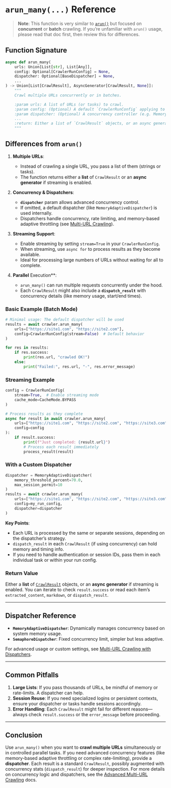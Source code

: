 # `arun_many(...)` Reference

> **Note**: This function is very similar to [`arun()`](./arun.md) but focused on **concurrent** or **batch** crawling. If you’re unfamiliar with `arun()` usage, please read that doc first, then review this for differences.

## Function Signature

```python
async def arun_many(
    urls: Union[List[str], List[Any]],
    config: Optional[CrawlerRunConfig] = None,
    dispatcher: Optional[BaseDispatcher] = None,
    ...
) -> Union[List[CrawlResult], AsyncGenerator[CrawlResult, None]]:
    """
    Crawl multiple URLs concurrently or in batches.

    :param urls: A list of URLs (or tasks) to crawl.
    :param config: (Optional) A default `CrawlerRunConfig` applying to each crawl.
    :param dispatcher: (Optional) A concurrency controller (e.g. MemoryAdaptiveDispatcher).
    ...
    :return: Either a list of `CrawlResult` objects, or an async generator if streaming is enabled.
    """
```

## Differences from `arun()`

1. **Multiple URLs**:  
   - Instead of crawling a single URL, you pass a list of them (strings or tasks).  
   - The function returns either a **list** of `CrawlResult` or an **async generator** if streaming is enabled.

2. **Concurrency & Dispatchers**:  
   - **`dispatcher`** param allows advanced concurrency control.  
   - If omitted, a default dispatcher (like `MemoryAdaptiveDispatcher`) is used internally.  
   - Dispatchers handle concurrency, rate limiting, and memory-based adaptive throttling (see [Multi-URL Crawling](../advanced/multi-url-crawling.md)).

3. **Streaming Support**:  
   - Enable streaming by setting `stream=True` in your `CrawlerRunConfig`.
   - When streaming, use `async for` to process results as they become available.
   - Ideal for processing large numbers of URLs without waiting for all to complete.

4. **Parallel** Execution**:  
   - `arun_many()` can run multiple requests concurrently under the hood.  
   - Each `CrawlResult` might also include a **`dispatch_result`** with concurrency details (like memory usage, start/end times).

### Basic Example (Batch Mode)

```python
# Minimal usage: The default dispatcher will be used
results = await crawler.arun_many(
    urls=["https://site1.com", "https://site2.com"],
    config=CrawlerRunConfig(stream=False)  # Default behavior
)

for res in results:
    if res.success:
        print(res.url, "crawled OK!")
    else:
        print("Failed:", res.url, "-", res.error_message)
```

### Streaming Example

```python
config = CrawlerRunConfig(
    stream=True,  # Enable streaming mode
    cache_mode=CacheMode.BYPASS
)

# Process results as they complete
async for result in await crawler.arun_many(
    urls=["https://site1.com", "https://site2.com", "https://site3.com"],
    config=config
):
    if result.success:
        print(f"Just completed: {result.url}")
        # Process each result immediately
        process_result(result)
```

### With a Custom Dispatcher

```python
dispatcher = MemoryAdaptiveDispatcher(
    memory_threshold_percent=70.0,
    max_session_permit=10
)
results = await crawler.arun_many(
    urls=["https://site1.com", "https://site2.com", "https://site3.com"],
    config=my_run_config,
    dispatcher=dispatcher
)
```

**Key Points**:
- Each URL is processed by the same or separate sessions, depending on the dispatcher’s strategy.
- `dispatch_result` in each `CrawlResult` (if using concurrency) can hold memory and timing info.  
- If you need to handle authentication or session IDs, pass them in each individual task or within your run config.

### Return Value

Either a **list** of [`CrawlResult`](./crawl-result.md) objects, or an **async generator** if streaming is enabled. You can iterate to check `result.success` or read each item’s `extracted_content`, `markdown`, or `dispatch_result`.

---

## Dispatcher Reference

- **`MemoryAdaptiveDispatcher`**: Dynamically manages concurrency based on system memory usage.  
- **`SemaphoreDispatcher`**: Fixed concurrency limit, simpler but less adaptive.  

For advanced usage or custom settings, see [Multi-URL Crawling with Dispatchers](../advanced/multi-url-crawling.md).

---

## Common Pitfalls

1. **Large Lists**: If you pass thousands of URLs, be mindful of memory or rate-limits. A dispatcher can help.  
2. **Session Reuse**: If you need specialized logins or persistent contexts, ensure your dispatcher or tasks handle sessions accordingly.  
3. **Error Handling**: Each `CrawlResult` might fail for different reasons—always check `result.success` or the `error_message` before proceeding.

---

## Conclusion

Use `arun_many()` when you want to **crawl multiple URLs** simultaneously or in controlled parallel tasks. If you need advanced concurrency features (like memory-based adaptive throttling or complex rate-limiting), provide a **dispatcher**. Each result is a standard `CrawlResult`, possibly augmented with concurrency stats (`dispatch_result`) for deeper inspection. For more details on concurrency logic and dispatchers, see the [Advanced Multi-URL Crawling](../advanced/multi-url-crawling.md) docs.
